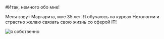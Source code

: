 #Итак, немного обо мне!

Меня зовут Маргарита, мне 35 лет. Я обучаюсь на курсах Нетологии и страстно желаю связать свою жизнь со сферой IT!

![я собственно]()